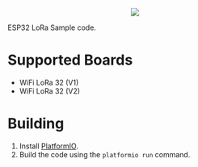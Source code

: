 <p align="center">
  <!-- add some nice logo here, then <br> -->
  <a href="https://travis-ci.com/rpoisel/esp32-lora">
  <img src="https://api.travis-ci.com/rpoisel/esp32-lora.svg?branch=master">
  </a>
</p>

ESP32 LoRa Sample code.

# Supported Boards

* WiFi LoRa 32 (V1)
* WiFi LoRa 32 (V2)

# Building

1. Install [PlatformIO](https://platformio.org).
1. Build the code using the `platformio run` command.
